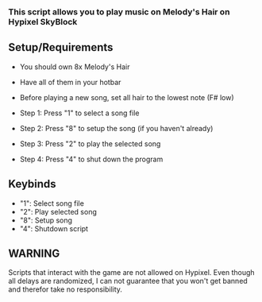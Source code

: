 ### This script allows you to play music on Melody's Hair on Hypixel SkyBlock

## Setup/Requirements
- You should own 8x Melody's Hair
- Have all of them in your hotbar
- Before playing a new song, set all hair to the lowest note (F# low)

- Step 1: Press "1" to select a song file
- Step 2: Press "8" to setup the song (if you haven't already)
- Step 3: Press "2" to play the selected song
- Step 4: Press "4" to shut down the program

## Keybinds
- "1": Select song file
- "2": Play selected song
- "8": Setup song
- "4": Shutdown script

## WARNING
Scripts that interact with the game are not allowed on Hypixel. Even though all delays are randomized, I can not guarantee that you won't get banned and therefor take no responsibility.
